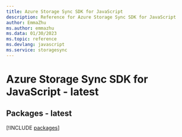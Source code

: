 ```yaml
---
title: Azure Storage Sync SDK for JavaScript
description: Reference for Azure Storage Sync SDK for JavaScript
author: EmmaZhu
ms.author: emmazhu
ms.data: 01/30/2023
ms.topic: reference
ms.devlang: javascript
ms.service: storagesync
---
```

# Azure Storage Sync SDK for JavaScript - latest
## Packages - latest
[!INCLUDE [packages](storage-sync-index.md)]